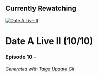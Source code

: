 ﻿
## Currently Rewatching

[![Date A Live II](https://s4.anilist.co/file/anilistcdn/media/anime/cover/medium/nx19163-eHXj3mNRaOXt.jpg)](https://anilist.co/anime/19163)

# Date A Live II (10/10)

### Episode 10 - 

###### *Generated with [Taiga Update Git](https://github.com/nike4613/taiga-update-git)*